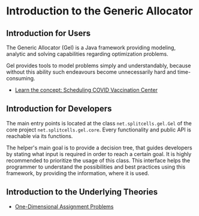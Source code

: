 # Introduction to the Generic Allocator
## Introduction for Users
The Generic Allocator (Gel) is a Java framework
providing modeling, analytic and solving capabilities regarding optimization problems.

Gel provides tools to model problems simply and understandably,
because without this ability such endeavours become unnecessarily hard and time-consuming.

* [Learn the concept: Scheduling COVID Vaccination Center](../../../../../../src/main/html/net/splitcells/gel/presentation/covid.html)

## Introduction for Developers
The main entry points is located at the class `net.splitcells.gel.Gel`
of the core project `net.splitcells.gel.core`.
Every functionality and public API is reachable via its functions.

The helper's main goal is to provide a decision tree,
that guides developers by stating what input is required in order to reach a certain goal.
It is highly recommended to prioritize the usage of this class.
This interface helps the programmer to understand the possibilities
and best practices using this framework,
by providing the information,
where it is used.
## Introduction to the Underlying Theories
* [One-Dimensional Assignment Problems](../../../../../../src/main/md/net/splitcells/gel/problem/theory/assignment/problem/index.md)